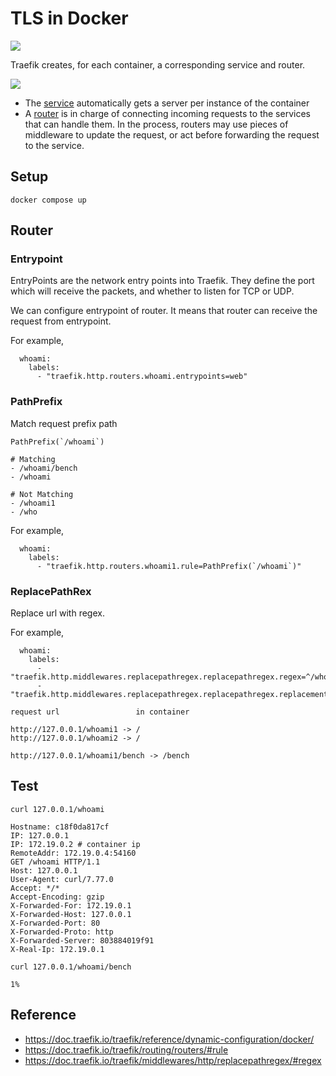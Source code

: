 # TLS in Docker

![](https://doc.traefik.io/traefik/assets/img/quickstart-diagram.png)

Traefik creates, for each container, a corresponding service and router.

![](https://doc.traefik.io/traefik/assets/img/routers.png)

- The [service](https://doc.traefik.io/traefik/routing/services/) automatically gets a server per instance of the container
- A [router](https://doc.traefik.io/traefik/routing/routers/) is in charge of connecting incoming requests to the services that can handle them. In the process, routers may use pieces of middleware to update the request, or act before forwarding the request to the service.


## Setup

```
docker compose up
```

## Router

### Entrypoint

EntryPoints are the network entry points into Traefik. They define the port which will receive the packets, and whether to listen for TCP or UDP.

We can configure entrypoint of router. It means that router can receive the request from entrypoint. 

For example, 
```
  whoami:
    labels:
      - "traefik.http.routers.whoami.entrypoints=web"
```

### PathPrefix

Match request prefix path

```
PathPrefix(`/whoami`)

# Matching
- /whoami/bench
- /whoami

# Not Matching
- /whoami1
- /who
```

For example,

```
  whoami:
    labels:
      - "traefik.http.routers.whoami1.rule=PathPrefix(`/whoami`)"
```

### ReplacePathRex

Replace url with regex.


For example,

```
  whoami:
    labels:
      - "traefik.http.middlewares.replacepathregex.replacepathregex.regex=^/whoami/(.*)"
      - "traefik.http.middlewares.replacepathregex.replacepathregex.replacement=/$$2"
```

```
request url                 in container

http://127.0.0.1/whoami1 -> /
http://127.0.0.1/whoami2 -> /

http://127.0.0.1/whoami1/bench -> /bench
```


## Test

```
curl 127.0.0.1/whoami
```

```
Hostname: c18f0da817cf
IP: 127.0.0.1
IP: 172.19.0.2 # container ip
RemoteAddr: 172.19.0.4:54160
GET /whoami HTTP/1.1
Host: 127.0.0.1
User-Agent: curl/7.77.0
Accept: */*
Accept-Encoding: gzip
X-Forwarded-For: 172.19.0.1
X-Forwarded-Host: 127.0.0.1
X-Forwarded-Port: 80
X-Forwarded-Proto: http
X-Forwarded-Server: 803884019f91
X-Real-Ip: 172.19.0.1
```

```
curl 127.0.0.1/whoami/bench
```
```
1%
```
## Reference

- https://doc.traefik.io/traefik/reference/dynamic-configuration/docker/
- https://doc.traefik.io/traefik/routing/routers/#rule
- https://doc.traefik.io/traefik/middlewares/http/replacepathregex/#regex
